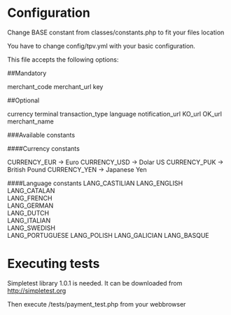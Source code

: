 # Configuration

Change BASE constant from classes/constants.php to fit your files location

You have to change config/tpv.yml with your basic configuration.

This file accepts the following options:

##Mandatory

merchant_code
merchant_url
key

##Optional

currency
terminal
transaction_type
language
notification_url
KO_url
OK_url
merchant_name

###Available constants

####Currency constants

CURRENCY_EUR -> Euro
CURRENCY_USD -> Dolar US
CURRENCY_PUK -> British Pound
CURRENCY_YEN -> Japanese Yen

####Language constants
LANG_CASTILIAN
LANG_ENGLISH  
LANG_CATALAN  
LANG_FRENCH   
LANG_GERMAN   
LANG_DUTCH    
LANG_ITALIAN  
LANG_SWEDISH  
LANG_PORTUGUESE
LANG_POLISH 
LANG_GALICIAN
LANG_BASQUE



# Executing tests

Simpletest library 1.0.1 is needed. It can be downloaded from http://simpletest.org

Then execute /tests/payment_test.php from your webbrowser

